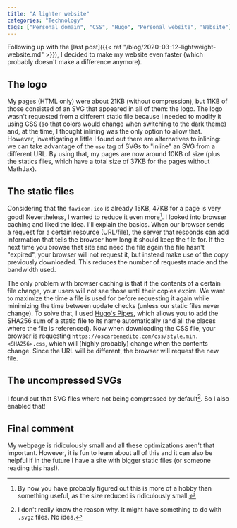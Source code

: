 ```yaml
---
title: "A lighter website"
categories: "Technology"
tags: ["Personal domain", "CSS", "Hugo", "Personal website", "Website"]
---
```

Following up with the [last post]({{< ref "/blog/2020-03-12-lightweight-website.md" >}}), I decided to make my website even faster (which probably doesn't make a difference anymore).

## The logo

My pages (HTML only) were about 21KB (without compression), but 11KB of those consisted of an SVG that appeared in all of them: the logo. The logo wasn't requested from a different static file because I needed to modify it using CSS (so that colors would change when switching to the dark theme) and, at the time, I thought inlining was the only option to allow that. However, investigating a little I found out there are alternatives to inlining: we can take advantage of the `use` tag of SVGs to "inline" an SVG from a different URL. By using that, my pages are now around 10KB of size (plus the statics files, which have a total size of 37KB for the pages without MathJax).

## The static files

Considering that the `favicon.ico` is already 15KB, 47KB for a page is very good! Nevertheless, I wanted to reduce it even more[^fun]. I looked into browser caching and liked the idea. I'll explain the basics. When our browser sends a request for a certain resource (URL/file), the server that responds can add information that tells the browser how long it should keep the file for. If the next time you browse that site and need the file again the file hasn't "expired", your browser will not request it, but instead make use of the copy previously downloaded. This reduces the number of requests made and the bandwidth used.

[^fun]: By now you have probably figured out this is more of a hobby than something useful, as the size reduced is ridiculously small.

The only problem with browser caching is that if the contents of a certain file change, your users will not see those until their copies expire. We want to maximize the time a file is used for before requesting it again while minimizing the time between update checks (unless our static files never change). To solve that, I used [Hugo's Pipes](https://gohugo.io/hugo-pipes), which allows you to add the SHA256 sum of a static file to its name automatically (and all the places where the file is referenced). Now when downloading the CSS file, your browser is requesting `https://oscarbenedito.com/css/style.min.<SHA256>.css`, which will (highly probably) change when the contents change. Since the URL will be different, the browser will request the new file.

## The uncompressed SVGs

I found out that SVG files where not being compressed by default[^reason]. So I also enabled that!

[^reason]: I don't really know the reason why. It might have something to do with `.svgz` files. No idea.

## Final comment

My webpage is ridiculously small and all these optimizations aren't that important. However, it is fun to learn about all of this and it can also be helpful if in the future I have a site with bigger static files (or someone reading this has!).
